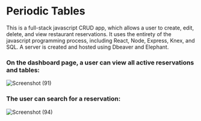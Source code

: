 **<h1>Periodic Tables</h1>**

This is a full-stack javascript CRUD app, which allows a user to create, edit, delete, and view restaurant reservations. It uses the entirety of the javascript programming process, including React, Node, Express, Knex, and SQL. A server is created and hosted using Dbeaver and Elephant. 

**<h3>On the dashboard page, a user can view all active reservations and tables:</h3>**

![Screenshot (91)](https://github.com/alecluis/PeriodicTables/assets/143030955/7b888ad6-56f2-4fb6-ba5f-40e91992cc6c)


**<h3>The user can search for a reservation:</h3>**
![Screenshot (94)](https://github.com/alecluis/PeriodicTables/assets/143030955/3d361036-4ffd-48a3-ac8d-b844d1477622)
